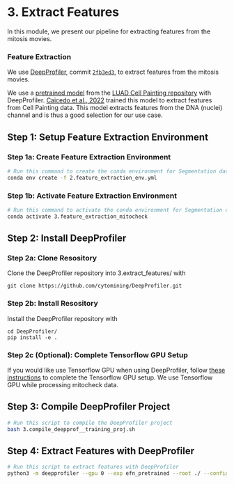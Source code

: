 # 3. Extract Features

In this module, we present our pipeline for extracting features from the mitosis movies.


### Feature Extraction

We use [DeepProfiler](https://github.com/cytomining/DeepProfiler), commit [`2fb3ed3`](https://github.com/cytomining/DeepProfiler/commit/2fb3ed3027cded6676b7e409687322ef67491ec7), to extract features from the mitosis movies. 

We use a [pretrained model](https://github.com/broadinstitute/luad-cell-painting/tree/main/outputs/efn_pretrained/checkpoint) from the [LUAD Cell Painting repository](https://github.com/broadinstitute/luad-cell-painting) with DeepProfiler.
[Caicedo et al., 2022](https://www.molbiolcell.org/doi/10.1091/mbc.E21-11-0538) trained this model to extract features from Cell Painting data.
This model extracts features from the DNA (nuclei) channel and is thus a good selection for our use case.

## Step 1: Setup Feature Extraction Environment

### Step 1a: Create Feature Extraction Environment

```sh
# Run this command to create the conda environment for Segmentation data
conda env create -f 2.feature_extraction_env.yml
```

### Step 1b: Activate Feature Extraction  Environment

```sh
# Run this command to activate the conda environment for Segmentation data
conda activate 3.feature_extraction_mitocheck
```

## Step 2: Install DeepProfiler

### Step 2a: Clone Resository
Clone the DeepProfiler repository into 3.extract_features/ with 

```console
git clone https://github.com/cytomining/DeepProfiler.git
```

### Step 2b: Install Resository
Install the DeepProfiler repository with

```console
cd DeepProfiler/
pip install -e .
```

### Step 2c (Optional): Complete Tensorflow GPU Setup

If you would like use Tensorflow GPU when using DeepProfiler, follow [these instructions](https://www.tensorflow.org/install/pip#3_gpu_setup) to complete the Tensorflow GPU setup.
We use Tensorflow GPU while processing mitocheck data.

## Step 3: Compile DeepProfiler Project

```bash
# Run this script to compile the DeepProfiler project
bash 3.compile_deepprof__training_proj.sh
```

## Step 4: Extract Features with DeepProfiler

```sh
# Run this script to extract features with DeepProfiler
python3 -m deepprofiler --gpu 0 --exp efn_pretrained --root ./ --config mitocheck_profiling_config.json profile
```